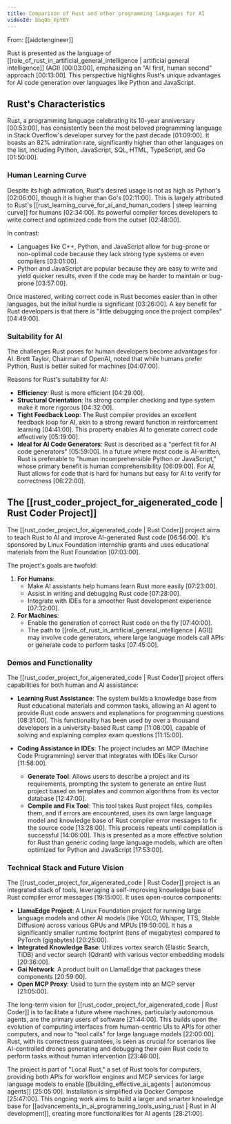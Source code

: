```yaml
---
title: Comparison of Rust and other programming languages for AI
videoId: bbq0b_FpYEY
---
```


From: [[aidotengineer]] <br/> 

Rust is presented as the language of [[role_of_rust_in_artificial_general_intelligence | artificial general intelligence]] (AGI) <a class="yt-timestamp" data-t="00:03:00">[00:03:00]</a>, emphasizing an "AI first, human second" approach <a class="yt-timestamp" data-t="00:13:00">[00:13:00]</a>. This perspective highlights Rust's unique advantages for AI code generation over languages like Python and JavaScript.

## Rust's Characteristics

Rust, a programming language celebrating its 10-year anniversary <a class="yt-timestamp" data-t="00:53:00">[00:53:00]</a>, has consistently been the most beloved programming language in Stack Overflow's developer survey for the past decade <a class="yt-timestamp" data-t="01:09:00">[01:09:00]</a>. It boasts an 82% admiration rate, significantly higher than other languages on the list, including Python, JavaScript, SQL, HTML, TypeScript, and Go <a class="yt-timestamp" data-t="01:50:00">[01:50:00]</a>.

### Human Learning Curve

Despite its high admiration, Rust's desired usage is not as high as Python's <a class="yt-timestamp" data-t="02:06:00">[02:06:00]</a>, though it is higher than Go's <a class="yt-timestamp" data-t="02:11:00">[02:11:00]</a>. This is largely attributed to Rust's [[rust_learning_curve_for_ai_and_human_coders | steep learning curve]] for humans <a class="yt-timestamp" data-t="02:34:00">[02:34:00]</a>. Its powerful compiler forces developers to write correct and optimized code from the outset <a class="yt-timestamp" data-t="02:48:00">[02:48:00]</a>.

In contrast:
*   Languages like C++, Python, and JavaScript allow for bug-prone or non-optimal code because they lack strong type systems or even compilers <a class="yt-timestamp" data-t="03:01:00">[03:01:00]</a>.
*   Python and JavaScript are popular because they are easy to write and yield quicker results, even if the code may be harder to maintain or bug-prone <a class="yt-timestamp" data-t="03:57:00">[03:57:00]</a>.

Once mastered, writing correct code in Rust becomes easier than in other languages, but the initial hurdle is significant <a class="yt-timestamp" data-t="03:26:00">[03:26:00]</a>. A key benefit for Rust developers is that there is "little debugging once the project compiles" <a class="yt-timestamp" data-t="04:49:00">[04:49:00]</a>.

### Suitability for AI

The challenges Rust poses for human developers become advantages for AI. Brett Taylor, Chairman of OpenAI, noted that while humans prefer Python, Rust is better suited for machines <a class="yt-timestamp" data-t="04:07:00">[04:07:00]</a>.

Reasons for Rust's suitability for AI:
*   **Efficiency**: Rust is more efficient <a class="yt-timestamp" data-t="04:29:00">[04:29:00]</a>.
*   **Structural Orientation**: Its strong compiler checking and type system make it more rigorous <a class="yt-timestamp" data-t="04:32:00">[04:32:00]</a>.
*   **Tight Feedback Loop**: The Rust compiler provides an excellent feedback loop for AI, akin to a strong reward function in reinforcement learning <a class="yt-timestamp" data-t="04:41:00">[04:41:00]</a>. This property enables AI to generate correct code effectively <a class="yt-timestamp" data-t="05:19:00">[05:19:00]</a>.
*   **Ideal for AI Code Generators**: Rust is described as a "perfect fit for AI code generators" <a class="yt-timestamp" data-t="05:59:00">[05:59:00]</a>. In a future where most code is AI-written, Rust is preferable to "human incomprehensible Python or JavaScript," whose primary benefit is human comprehensibility <a class="yt-timestamp" data-t="06:09:00">[06:09:00]</a>. For AI, Rust allows for code that is hard for humans but easy for AI to verify for correctness <a class="yt-timestamp" data-t="06:22:00">[06:22:00]</a>.

## The [[rust_coder_project_for_aigenerated_code | Rust Coder Project]]

The [[rust_coder_project_for_aigenerated_code | Rust Coder]] project aims to teach Rust to AI and improve AI-generated Rust code <a class="yt-timestamp" data-t="06:56:00">[06:56:00]</a>. It's sponsored by Linux Foundation internship grants and uses educational materials from the Rust Foundation <a class="yt-timestamp" data-t="07:03:00">[07:03:00]</a>.

The project's goals are twofold:
1.  **For Humans**:
    *   Make AI assistants help humans learn Rust more easily <a class="yt-timestamp" data-t="07:23:00">[07:23:00]</a>.
    *   Assist in writing and debugging Rust code <a class="yt-timestamp" data-t="07:28:00">[07:28:00]</a>.
    *   Integrate with IDEs for a smoother Rust development experience <a class="yt-timestamp" data-t="07:32:00">[07:32:00]</a>.
2.  **For Machines**:
    *   Enable the generation of correct Rust code on the fly <a class="yt-timestamp" data-t="07:40:00">[07:40:00]</a>.
    *   The path to [[role_of_rust_in_artificial_general_intelligence | AGI]] may involve code generators, where large language models call APIs or generate code to perform tasks <a class="yt-timestamp" data-t="07:45:00">[07:45:00]</a>.

### Demos and Functionality

The [[rust_coder_project_for_aigenerated_code | Rust Coder]] project offers capabilities for both human and AI assistance:

*   **Learning Rust Assistance**: The system builds a knowledge base from Rust educational materials and common tasks, allowing an AI agent to provide Rust code answers and explanations for programming questions <a class="yt-timestamp" data-t="08:31:00">[08:31:00]</a>. This functionality has been used by over a thousand developers in a university-based Rust camp <a class="yt-timestamp" data-t="11:08:00">[11:08:00]</a>, capable of solving and explaining complex exam questions <a class="yt-timestamp" data-t="11:15:00">[11:15:00]</a>.

*   **Coding Assistance in IDEs**: The project includes an MCP (Machine Code Programming) server that integrates with IDEs like Cursor <a class="yt-timestamp" data-t="11:58:00">[11:58:00]</a>.
    *   **Generate Tool**: Allows users to describe a project and its requirements, prompting the system to generate an entire Rust project based on templates and common algorithms from its vector database <a class="yt-timestamp" data-t="12:47:00">[12:47:00]</a>.
    *   **Compile and Fix Tool**: This tool takes Rust project files, compiles them, and if errors are encountered, uses its own large language model and knowledge base of Rust compiler error messages to fix the source code <a class="yt-timestamp" data-t="13:28:00">[13:28:00]</a>. This process repeats until compilation is successful <a class="yt-timestamp" data-t="14:06:00">[14:06:00]</a>. This is presented as a more effective solution for Rust than generic coding large language models, which are often optimized for Python and JavaScript <a class="yt-timestamp" data-t="17:53:00">[17:53:00]</a>.

### Technical Stack and Future Vision

The [[rust_coder_project_for_aigenerated_code | Rust Coder]] project is an integrated stack of tools, leveraging a self-improving knowledge base of Rust compiler error messages <a class="yt-timestamp" data-t="19:15:00">[19:15:00]</a>. It uses open-source components:
*   **LlamaEdge Project**: A Linux Foundation project for running large language models and other AI models (like YOLO, Whisper, TTS, Stable Diffusion) across various GPUs and MPUs <a class="yt-timestamp" data-t="19:50:00">[19:50:00]</a>. It has a significantly smaller runtime footprint (tens of megabytes) compared to PyTorch (gigabytes) <a class="yt-timestamp" data-t="20:25:00">[20:25:00]</a>.
*   **Integrated Knowledge Base**: Utilizes vortex search (Elastic Search, TiDB) and vector search (Qdrant) with various vector embedding models <a class="yt-timestamp" data-t="20:36:00">[20:36:00]</a>.
*   **Gai Network**: A product built on LlamaEdge that packages these components <a class="yt-timestamp" data-t="20:59:00">[20:59:00]</a>.
*   **Open MCP Proxy**: Used to turn the system into an MCP server <a class="yt-timestamp" data-t="21:05:00">[21:05:00]</a>.

The long-term vision for [[rust_coder_project_for_aigenerated_code | Rust Coder]] is to facilitate a future where machines, particularly autonomous agents, are the primary users of software <a class="yt-timestamp" data-t="21:44:00">[21:44:00]</a>. This builds upon the evolution of computing interfaces from human-centric UIs to APIs for other computers, and now to "tool calls" for large language models <a class="yt-timestamp" data-t="22:00:00">[22:00:00]</a>. Rust, with its correctness guarantees, is seen as crucial for scenarios like AI-controlled drones generating and debugging their own Rust code to perform tasks without human intervention <a class="yt-timestamp" data-t="23:46:00">[23:46:00]</a>.

The project is part of "Local Rust," a set of Rust tools for computers, providing both APIs for workflow engines and MCP services for large language models to enable [[building_effective_ai_agents | autonomous agents]] <a class="yt-timestamp" data-t="25:05:00">[25:05:00]</a>. Installation is simplified via Docker Compose <a class="yt-timestamp" data-t="25:47:00">[25:47:00]</a>. This ongoing work aims to build a larger and smarter knowledge base for [[advancements_in_ai_programming_tools_using_rust | Rust in AI development]], creating more functionalities for AI agents <a class="yt-timestamp" data-t="28:21:00">[28:21:00]</a>.